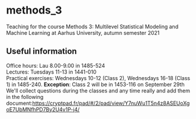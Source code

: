 # methods_3
Teaching for the course Methods 3: Multilevel Statistical Modeling and Machine Learning at Aarhus University, autumn semester 2021

## Useful information
Office hours: Lau 8.00-9.00 in 1485-524  
Lectures: Tuesdays 11-13 in 1441-010  
Practical exercises: Wednesdays 10-12 (Class 2), Wednesdays 16-18 (Class 1) in 1485-240. __Exception__: Class 2 will be in 1453-116 on September 29th
We'll collect questions during the classes and any time really and add them in the following document:https://cryptpad.fr/pad/#/2/pad/view/Y7nuWu1T5n4z8ASEUoXgoE7UbMNfhPD7By2U4v1P-j4/
